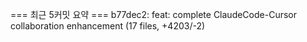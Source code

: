 === 최근 5커밋 요약 ===
b77dec2: feat: complete ClaudeCode-Cursor collaboration enhancement (17 files, +4203/-2)
